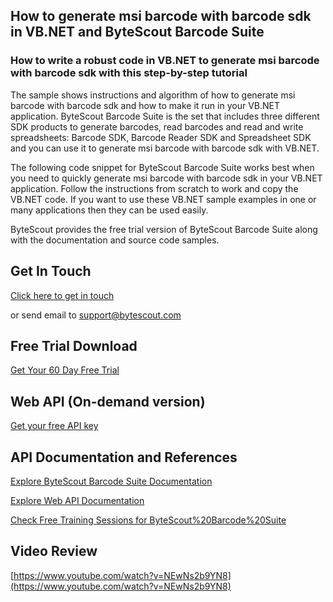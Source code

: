 ## How to generate msi barcode with barcode sdk in VB.NET and ByteScout Barcode Suite

### How to write a robust code in VB.NET to generate msi barcode with barcode sdk with this step-by-step tutorial

The sample shows instructions and algorithm of how to generate msi barcode with barcode sdk and how to make it run in your VB.NET application. ByteScout Barcode Suite is the set that includes three different SDK products to generate barcodes, read barcodes and read and write spreadsheets: Barcode SDK, Barcode Reader SDK and Spreadsheet SDK and you can use it to generate msi barcode with barcode sdk with VB.NET.

The following code snippet for ByteScout Barcode Suite works best when you need to quickly generate msi barcode with barcode sdk in your VB.NET application. Follow the instructions from scratch to work and copy the VB.NET code. If you want to use these VB.NET sample examples in one or many applications then they can be used easily.

ByteScout provides the free trial version of ByteScout Barcode Suite along with the documentation and source code samples.

## Get In Touch

[Click here to get in touch](https://bytescout.zendesk.com/hc/en-us/requests/new?subject=ByteScout%20Barcode%20Suite%20Question)

or send email to [support@bytescout.com](mailto:support@bytescout.com?subject=ByteScout%20Barcode%20Suite%20Question) 

## Free Trial Download

[Get Your 60 Day Free Trial](https://bytescout.com/download/web-installer?utm_source=github-readme)

## Web API (On-demand version)

[Get your free API key](https://pdf.co/documentation/api?utm_source=github-readme)

## API Documentation and References

[Explore ByteScout Barcode Suite Documentation](https://bytescout.com/documentation/index.html?utm_source=github-readme)

[Explore Web API Documentation](https://pdf.co/documentation/api?utm_source=github-readme)

[Check Free Training Sessions for ByteScout%20Barcode%20Suite](https://academy.bytescout.com/)

## Video Review

[https://www.youtube.com/watch?v=NEwNs2b9YN8](https://www.youtube.com/watch?v=NEwNs2b9YN8)